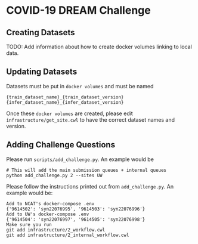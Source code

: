 # COVID-19 DREAM Challenge

## Creating Datasets

TODO: Add information about how to create docker volumes linking to local data.

## Updating Datasets
Datasets must be put in `docker volumes` and must be named

```
{train_dataset_name}_{train_dataset_version}
{infer_dataset_name}_{infer_dataset_version}
```

Once these `docker volumes` are created, please edit `infrastructure/get_site.cwl` to have the correct dataset names and version.

## Adding Challenge Questions
Please run `scripts/add_challenge.py`. An example would be

```
# This will add the main submission queues + internal queues
python add_challenge.py 2 --sites UW
```

Please follow the instructions printed out from `add_challenge.py`.  An example would be:

```
Add to NCAT's docker-compose .env
{'9614502': 'syn22076995', '9614503': 'syn22076996'}
Add to UW's docker-compose .env
{'9614504': 'syn22076997', '9614505': 'syn22076998'}
Make sure you run
git add infrastructure/2_workflow.cwl
git add infrastructure/2_internal_workflow.cwl
```
